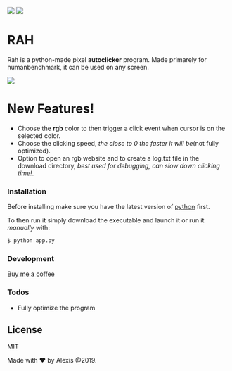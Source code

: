 [![](https://img.shields.io/badge/version-1.0-green)]()
[![](https://img.shields.io/badge/build-experimental-orange)]()

# RAH

Rah is a python-made pixel **autoclicker** program. Made primarely for humanbenchmark, it can be used on any screen.

![](https://i.imgur.com/W5Nkhfl_d.jpg?maxwidth=640&shape=thumb&fidelity=medium)

# New Features!

  - Choose the **rgb** color to then trigger a click event when cursor is on the selected color.
  - Choose the clicking speed, *the close to 0 the faster it will be*(not fully optimized).
  - Option to open an rgb website and to create a log.txt file in the download directory, *best used for debugging, can slow down clicking time!*.

### Installation
Before installing make sure you have the latest version of [python](https://www.python.org/downloads/) first.

To then run it simply download the executable and launch it or run it *manually* with:

```sh
$ python app.py
```


### Development

[Buy me a coffee](https://www.buymeacoffee.com/)

### Todos

 - Fully optimize the program

License
----

MIT

Made with ❤️ by Alexis @2019.
